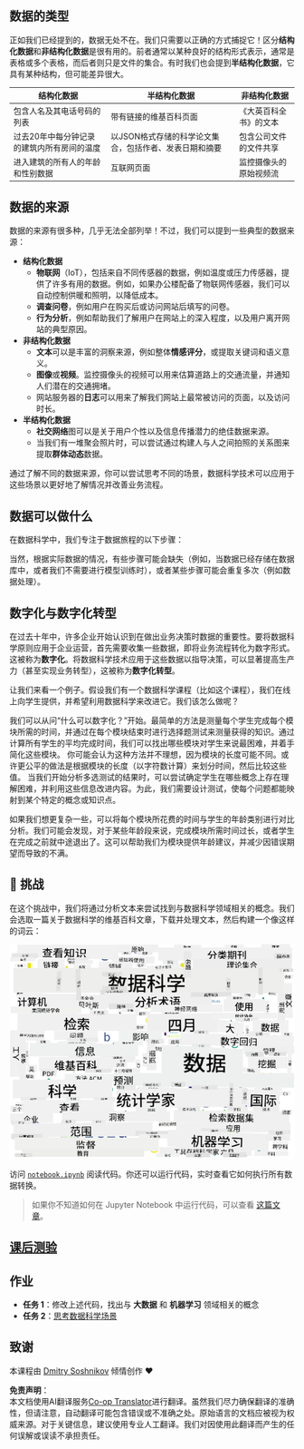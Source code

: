 <!--
CO_OP_TRANSLATOR_METADATA:
{
  "original_hash": "2583a9894af7123b2fcae3376b14c035",
  "translation_date": "2025-08-25T16:50:43+00:00",
  "source_file": "1-Introduction/01-defining-data-science/README.md",
  "language_code": "zh"
}
-->
## 数据的类型

正如我们已经提到的，数据无处不在。我们只需要以正确的方式捕捉它！区分**结构化数据**和**非结构化数据**是很有用的。前者通常以某种良好的结构形式表示，通常是表格或多个表格，而后者则只是文件的集合。有时我们也会提到**半结构化数据**，它具有某种结构，但可能差异很大。

| 结构化数据                                                                   | 半结构化数据                                                                                   | 非结构化数据                            |
| ---------------------------------------------------------------------------- | ---------------------------------------------------------------------------------------------- | --------------------------------------- |
| 包含人名及其电话号码的列表                                                   | 带有链接的维基百科页面                                                                         | 《大英百科全书》的文本                  |
| 过去20年中每分钟记录的建筑内所有房间的温度                                   | 以JSON格式存储的科学论文集合，包括作者、发表日期和摘要                                         | 包含公司文件的文件共享                  |
| 进入建筑的所有人的年龄和性别数据                                             | 互联网页面                                                                                     | 监控摄像头的原始视频流                  |

## 数据的来源

数据的来源有很多种，几乎无法全部列举！不过，我们可以提到一些典型的数据来源：

* **结构化数据**
  - **物联网**（IoT），包括来自不同传感器的数据，例如温度或压力传感器，提供了许多有用的数据。例如，如果办公楼配备了物联网传感器，我们可以自动控制供暖和照明，以降低成本。
  - **调查问卷**，例如用户在购买后或访问网站后填写的问卷。
  - **行为分析**，例如帮助我们了解用户在网站上的深入程度，以及用户离开网站的典型原因。
* **非结构化数据**
  - **文本**可以是丰富的洞察来源，例如整体**情感评分**，或提取关键词和语义意义。
  - **图像**或**视频**。监控摄像头的视频可以用来估算道路上的交通流量，并通知人们潜在的交通拥堵。
  - 网站服务器的**日志**可以用来了解我们网站上最常被访问的页面，以及访问时长。
* **半结构化数据**
  - **社交网络**图可以是关于用户个性以及信息传播潜力的绝佳数据来源。
  - 当我们有一堆聚会照片时，可以尝试通过构建人与人之间拍照的关系图来提取**群体动态**数据。

通过了解不同的数据来源，你可以尝试思考不同的场景，数据科学技术可以应用于这些场景以更好地了解情况并改善业务流程。

## 数据可以做什么

在数据科学中，我们专注于数据旅程的以下步骤：

当然，根据实际数据的情况，有些步骤可能会缺失（例如，当数据已经存储在数据库中，或者我们不需要进行模型训练时），或者某些步骤可能会重复多次（例如数据处理）。

## 数字化与数字化转型

在过去十年中，许多企业开始认识到在做出业务决策时数据的重要性。要将数据科学原则应用于企业运营，首先需要收集一些数据，即将业务流程转化为数字形式。这被称为**数字化**。将数据科学技术应用于这些数据以指导决策，可以显著提高生产力（甚至实现业务转型），这被称为**数字化转型**。

让我们来看一个例子。假设我们有一个数据科学课程（比如这个课程），我们在线上向学生提供，并希望利用数据科学来改进它。我们该怎么做呢？

我们可以从问“什么可以数字化？”开始。最简单的方法是测量每个学生完成每个模块所需的时间，并通过在每个模块结束时进行选择题测试来测量获得的知识。通过计算所有学生的平均完成时间，我们可以找出哪些模块对学生来说最困难，并着手简化这些模块。
你可能会认为这种方法并不理想，因为模块的长度可能不同。或许更公平的做法是根据模块的长度（以字符数计算）来划分时间，然后比较这些值。
当我们开始分析多选测试的结果时，可以尝试确定学生在哪些概念上存在理解困难，并利用这些信息改进内容。为此，我们需要设计测试，使每个问题都能映射到某个特定的概念或知识点。

如果我们想更复杂一些，可以将每个模块所花费的时间与学生的年龄类别进行对比分析。我们可能会发现，对于某些年龄段来说，完成模块所需时间过长，或者学生在完成之前就中途退出了。这可以帮助我们为模块提供年龄建议，并减少因错误期望而导致的不满。

## 🚀 挑战

在这个挑战中，我们将通过分析文本来尝试找到与数据科学领域相关的概念。我们会选取一篇关于数据科学的维基百科文章，下载并处理文本，然后构建一个像这样的词云：

![数据科学词云](../../../../translated_images/ds_wordcloud.664a7c07dca57de017c22bf0498cb40f898d48aa85b3c36a80620fea12fadd42.zh.png)

访问 [`notebook.ipynb`](../../../../../../../../../1-Introduction/01-defining-data-science/notebook.ipynb ':ignore') 阅读代码。你还可以运行代码，实时查看它如何执行所有数据转换。

> 如果你不知道如何在 Jupyter Notebook 中运行代码，可以查看 [这篇文章](https://soshnikov.com/education/how-to-execute-notebooks-from-github/)。

## [课后测验](https://purple-hill-04aebfb03.1.azurestaticapps.net/quiz/1)

## 作业

* **任务 1**：修改上述代码，找出与 **大数据** 和 **机器学习** 领域相关的概念
* **任务 2**：[思考数据科学场景](assignment.md)

## 致谢

本课程由 [Dmitry Soshnikov](http://soshnikov.com) 倾情创作 ♥️

**免责声明**：  
本文档使用AI翻译服务[Co-op Translator](https://github.com/Azure/co-op-translator)进行翻译。虽然我们尽力确保翻译的准确性，但请注意，自动翻译可能包含错误或不准确之处。原始语言的文档应被视为权威来源。对于关键信息，建议使用专业人工翻译。我们对因使用此翻译而产生的任何误解或误读不承担责任。